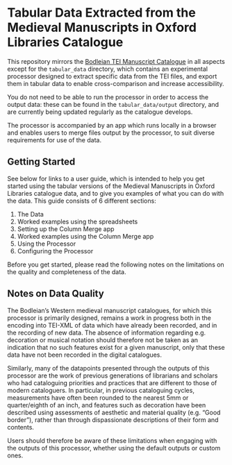 # Tabular Data Extracted from the Medieval Manuscripts in Oxford Libraries Catalogue

This repository mirrors the [Bodleian TEI Manuscript Catalogue](https://github.com/bodleian/medieval-mss) in all aspects except for the `tabular_data` directory, which contains an experimental processor designed to extract specific data from the TEI files, and export them in tabular data to enable cross-comparison and increase accessibility.

You do not need to be able to run the processor in order to access the output data: these can be found in the `tabular_data/output` directory, and are currently being updated regularly as the catalogue develops. 

The processor is accompanied by an app which runs locally in a browser and enables users to merge files output by the processor, to suit diverse requirements for use of the data.

## Getting Started
See below for links to a user guide, which is intended to help you get started using the tabular versions of the Medieval Manuscripts in Oxford Libraries catalogue data, and to give you examples of what you can do with the data.
This guide consists of 6 different sections:

1.	The Data
2.	Worked examples using the spreadsheets
3.	Setting up the Column Merge app
4.	Worked examples using the Column Merge app
5.	Using the Processor
6.	Configuring the Processor

Before you get started, please read the following notes on the limitations on the quality and completeness of the data.

## Notes on Data Quality

The Bodleian’s Western medieval manuscript catalogues, for which this processor is primarily designed, remains a work in progress both in the encoding into TEI-XML of data which have already been recorded, and in the recording of new data. The absence of information regarding e.g. decoration or musical notation should therefore not be taken as an indication that no such features exist for a given manuscript, only that these data have not been recorded in the digital catalogues.

Similarly, many of the datapoints presented through the outputs of this processor are the work of previous generations of librarians and scholars who had cataloguing priorities and practices that are different to those of modern cataloguers. In particular, in previous cataloguing cycles, measurements have often been rounded to the nearest 5mm or quarter/eighth of an inch, and features such as decoration have been described using assessments of aesthetic and material quality (e.g. “Good border”), rather than through dispassionate descriptions of their form and contents.

Users should therefore be aware of these limitations when engaging with the outputs of this processor, whether using the default outputs or custom ones.
